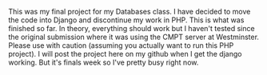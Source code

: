 This was my final project for my Databases class. I have decided to move the code into Django and discontinue my work in PHP. This is what was finished so far. In theory, everything should work but I haven't tested since the original submission where it was using the CMPT server at Westminster. Please use with caution (assuming you actually want to run this PHP project). I will post the project here on my github when I get the django working. But it's finals week so I've pretty busy right now.
